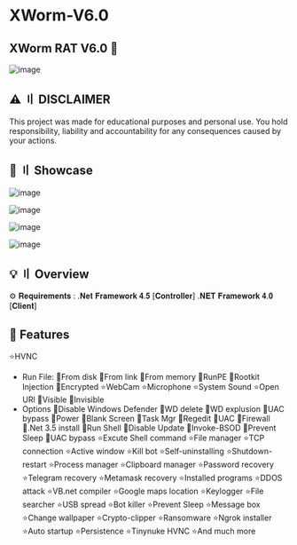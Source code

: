 # XWorm-V6.0
## XWorm RAT V6.0 👑


![image](https://github.com/user-attachments/assets/28d5de72-cfe1-45cc-adc8-daf55db6481d)

## ⚠️ 〢 DISCLAIMER
This project was made for educational purposes and personal use. You hold responsibility, liability and accountability for any consequences caused by your actions.

## 📌 〢 Showcase

![image](https://github.com/user-attachments/assets/0d96a321-ed71-45a6-b3e1-114ace88f38b)

![image](https://github.com/user-attachments/assets/89e15899-2924-4e19-977d-7bf206b2a508)

![image](https://github.com/user-attachments/assets/81e1e08e-77b0-4706-b330-c57a194ea9a1)

![image](https://github.com/user-attachments/assets/af46228d-7438-4413-a930-a8ed0a34e692)
## 💡 〢 Overview

⚙️ 𝐑𝐞𝐪𝐮𝐢𝐫𝐞𝐦𝐞𝐧𝐭𝐬 : .𝐍𝐞𝐭 𝐅𝐫𝐚𝐦𝐞𝐰𝐨𝐫𝐤 𝟒.𝟓 [𝐂𝐨𝐧𝐭𝐫𝐨𝐥𝐥𝐞𝐫] .𝐍𝐄𝐓 𝐅𝐫𝐚𝐦𝐞𝐰𝐨𝐫𝐤 𝟒.𝟎 [𝐂𝐥𝐢𝐞𝐧𝐭]


## 🌟 Features

⭐️HVNC

- Run File: 🔹From disk 🔹From link 🔹From memory 🔹RunPE
👑Rootkit Injection
👑Encrypted
⭐WebCam
 ⭐️Microphone
 ⭐️System Sound
 ⭐️Open URl 
 🔹Visible 
 🔹Invisible
- Options 🔹Disable Windows Defender 🔹WD delete 🔹WD explusion 🔹UAC bypass 🔹Power 🔹Blank Screen 🔹Task Mgr 🔹Regedit 🔹UAC 🔹Firewall 🔹.Net 3.5 install 🔹Run Shell 🔹Disable Update 🔹Invoke-BSOD 🔹Prevent Sleep 🔹UAC bypass
⭐️Excute Shell command ⭐️File manager ⭐️TCP connection ⭐️Active window ⭐️Kill bot ⭐️Self-uninstalling ⭐️Shutdown-restart ⭐️Process manager ⭐️Clipboard manager ⭐️Password recovery ⭐️Telegram recovery ⭐️Metamask recovery ⭐️Installed programs ⭐️DDOS attack ⭐️VB.net compiler ⭐Google maps location ⭐️Keylogger ⭐️File searcher ⭐️USB spread ⭐️Bot killer ⭐️Prevent Sleep ⭐️Message box ⭐️Change wallpaper ⭐️Crypto-clipper ⭐️Ransomware ⭐️Ngrok installer ⭐️Auto startup
⭐️Persistence
⭐️Tinynuke HVNC
⭐️And much more 


